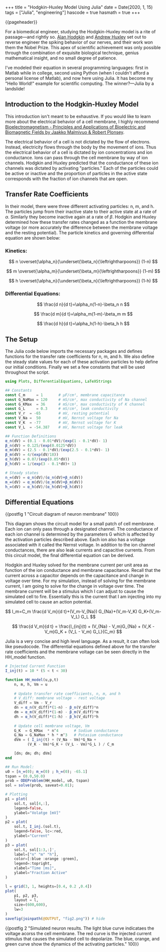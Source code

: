 +++
title = "Hodgkin-Huxley Model Using Julia"
date = Date(2020, 1, 15)
tags = ["Julia", "engineering"]
hascode = true
hasmath = true
+++

{{pageheader}}

<!-- # Hodgkin-Huxley Model Using Julia -->

For a biomedical engineer, studying the Hodgkin-Huxley model is a rite of passage—and rightly so. [Alan Hodgkin](https://en.wikipedia.org/wiki/Alan_Hodgkin) and [Andrew Huxley](https://en.wikipedia.org/wiki/Andrew_Huxley) set out to reverse engineer the spiking behavior of our nerves, and their work won them the Nobel Prize. This apex of scientific achievement was only possible through the combination of exquisite biological technique, genius mathematical insight, and no small degree of patience.

I've modeled their equation in several programming languages: first in Matlab while in college, second using Python (when I couldn't afford a personal license of Matlab), and now here using Julia. It has become my "Hello World!" example for scientific computing. The winner?—Julia by a landslide!

## Introduction to the Hodgkin-Huxley Model

This introduction isn't meant to be exhaustive. If you would like to learn more about the electrical behavior of a cell membrane, I highly recommend [Bioelectromagnetism - Principles and Applications of Bioelectric and Biomagnetic Fields by Jaakko Malmivuo & Robert Plonsey](http://www.bem.fi/book/).

The electrical behavior of a cell is not dictated by the flow of electrons. Instead, electricity flows through the body by the movement of ions. Thus the electrical behavior of a cell is dictated by ion concentrations and ion conductance. Ions can pass through the cell membrane by way of ion channels. Hodgkin and Huxley predicted that the conductance of these ion channels was dictated by activating "particles." Each of the particles could be active or inactive and the proportion of particles in the active state corresponds with the fraction of ion channels that are open.

## Transfer Rate Coefficients

In their model, there were three different activating particles: n, m, and h. The particles jump from their inactive state to their active state at a rate of $\alpha$. Similarly they become inactive again at a rate of $\beta$. Hodgkin and Huxley determined how these transfer rates changed as a function the membrane voltage (or more accurately the difference between the membrane voltage and the resting potential). The particle kinetics and governing differential equation are shown below:

### Kinetics:

$$ n \overset{\alpha_n}{\underset{\beta_n}{\leftrightharpoons}} (1-n) $$

$$ m \overset{\alpha_m}{\underset{\beta_m}{\leftrightharpoons}} (1-m) $$

$$ h \overset{\alpha_n}{\underset{\beta_n}{\leftrightharpoons}} (1-h) $$

### Differential Equations:

$$ \frac{d n}{d t}=\alpha_n(1-n)-\beta_n n $$

$$ \frac{d m}{d t}=\alpha_m(1-m)-\beta_m m $$

$$ \frac{d h}{d t}=\alpha_h(1-h)-\beta_h h $$

## The Setup

The Julia code below imports the necessary packages and defines functions for the transfer rate coefficients for n, m, and h. We also define the steady state values for each of these activation particles to help define our initial conditions. Finally we set a few constants that will be used throughout the script.

```julia
using Plots, DifferentialEquations, LaTeXStrings

## Constants
const C_m     = 1       # μF/cm², membrane capacitance
const G_NaMax = 120     # mS/cm², max conductivity of Na channel
const G_KMax  = 36      # mS/cm², max conductivity of K channel
const G_L     = 0.3     # mS/cm², leak conductivity
const V_r  = -65        # mV, resting potential
const V_Na =  50        # mV, Nernst voltage for Na 
const V_K  = -77        # mV, Nernst voltage for K
const V_L  = -54.387    # mV, Nernst voltage for leak

## Function Definitions
α_n(dV) = (0.1 - 0.01*dV)/(exp(1 - 0.1*dV)- 1)
β_n(dV) = 0.125/(exp(0.0125*dV))
α_m(dV) = (2.5 - 0.1*dV)/(exp(2.5 - 0.1*dV)- 1)
β_m(dV) = 4/(exp(dV/18))
α_h(dV) = 0.07/(exp(0.05*dV))
β_h(dV) = 1/(exp(3 - 0.1*dV)+ 1)

# Steady states
n_∞(dV) = α_n(dV)/(α_n(dV)+β_n(dV))
m_∞(dV) = α_m(dV)/(α_m(dV)+β_m(dV))
h_∞(dV) = α_h(dV)/(α_h(dV)+β_h(dV))
```

## Differential Equations

<!-- ![Circuit diagram of neuron membrane](/assets/blog_images/hodkin_huxley_01_fig1.png) -->
{{postfig 1 "Circuit diagram of neuron membrane" 100}}

This diagram shows the circuit model for a small patch of cell membrane. Each ion can only pass through a designated channel. The conductance of each ion channel is determined by the parameters G which is affected by the activation particles described above. Each ion also has a voltage associated with it called the Nernst voltage. In addition to the ion channel conductances, there are also leak currents and capacitive currents. From this circuit model, the final differential equation can be derived.

Hodgkin and Huxley solved for the membrane current per unit area as function of the ion conductance and membrane capacitance. Recall that the current across a capacitor depends on the capacitance and change in voltage over time. For my simulation, instead of solving for the membrane current, I am going to solve for the change in voltage over time. The membrane current will be a stimulus which I can adjust to cause the simulated cell to fire. Essentially this is the current that I am injecting into my simulated cell to cause an action potential.

$$ I_m=C_m \frac{d V_m}{d t}+(V_m-V_{Na}) G_{Na}+(V_m-V_K) G_K+(V_m-V_L) G_L $$

$$ \frac{d V_m}{d t} = \frac{I_{inj}(t) + (V_{Na} - V_m)G_{Na} + (V_K - V_m)G_K + (V_L - V_m) G_L}{C_m} $$

Julia is a very concise and high level language. As a result, it can often look like pseudocode. The differential equations defined above for the transfer rate coefficients and the membrane voltage can be seen directly in the HH_model function.

```julia
# Injected Current Function
I_inj(t) = 10 * (5 < t < 30)

function HH_model(u,p,t)
    n, m, h, Vm = u 
    
    # Update transfer rate coefficients, n, m, and h
    # V_diff: membrane voltage - rest voltage
    V_diff = Vm - V_r         
    dn = α_n(V_diff)*(1-n) - β_n(V_diff)*n
    dm = α_m(V_diff)*(1-m) - β_m(V_diff)*m
    dh = α_h(V_diff)*(1-h) - β_h(V_diff)*h
    
    # Update cell membrane voltage, Vm
    G_K  = G_KMax  * n^4       # Sodium conductance
    G_Na = G_NaMax * h * m^3   # Potasium conductance
    dVm = ( I_inj(t) + (V_Na - Vm)*G_Na + 
          (V_K - Vm)*G_K + (V_L - Vm)*G_L ) / C_m 

    [dn; dm; dh; dVm]
end

## Run Model:
u0 = [n_∞(0); m_∞(0) ; h_∞(0); -65.1]
tspan = (0.0,50.0)
prob = ODEProblem(HH_model, u0, tspan)
sol = solve(prob, saveat=0.01);
```

```julia
# Plotting
p1 = plot(
    sol.t, sol[4,:], 
    legend=false, 
    ylabel="Volatge [mV]"
)
p2 = plot(
    sol.t, I_inj.(sol.t), 
    legend=false, lc=:red, 
    ylabel="Current"
)
p3 = plot(
    sol.t, sol[1:3,:]', 
    label=["n" "m" "h"],
    color=[:blue :orange :green],
    legend=:topright, 
    xlabel="Time [ms]", 
    ylabel="Fraction Active"
)

l = grid(3, 1, heights=[0.4, 0.2 ,0.4])
plot(
    p1, p2, p3, 
    layout = l, 
    size=(600,600), 
    lw=3
)
savefig(joinpath(@OUTPUT, "fig2.png")) # hide
```

{{postfig 2 "Simulated neuron results. The light blue curve indicataes the voltage acorss the cell membrane. The red curve is the injected current stimulus that causes the simulated cell to depolarize. The blue, orange, and green curve show the dynamics of the activating particles." 100}}